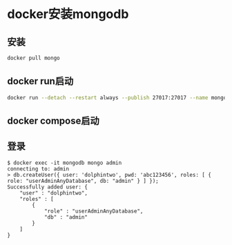 # docker安装mongodb
## 安装
```bash
docker pull mongo
```

## docker run启动
```bash
docker run --detach --restart always --publish 27017:27017 --name mongodb --volume  /Users/dd/Documents/work/docker_data/mongo/data:/data/db dolphintwo/mongo:latest
```

## docker compose启动<useless>


## 登录
```
$ docker exec -it mongodb mongo admin
connecting to: admin
> db.createUser({ user: 'dolphintwo', pwd: 'abc123456', roles: [ { role: "userAdminAnyDatabase", db: "admin" } ] });
Successfully added user: {
	"user" : "dolphintwo",
	"roles" : [
		{
			"role" : "userAdminAnyDatabase",
			"db" : "admin"
		}
	]
}
```
